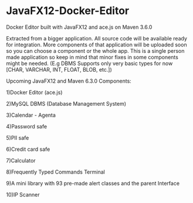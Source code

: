 # JavaFX12-Docker-Editor
Docker Editor built with JavaFX12 and ace.js on Maven 3.6.0  

Extracted from a bigger application. All source code will be available ready for integration. More components of that application
will be uploaded soon so you can choose a component or the whole app. This is a single person made application so keep in mind that
minor fixes in some components might be needed. (E.g DBMS Supports only very basic types for now [CHAR, VARCHAR, INT, FLOAT, BLOB,
etc.])

Upcoming JavaFX12 and Maven 6.3.0 Components:

1)Docker Editor (ace.js)

2)MySQL DBMS (Database Management System)

3)Calendar - Agenta

4)Password safe

5)PII safe

6)Credit card safe

7)Calculator

8)Frequently Typed Commands Terminal

9)A mini library with 93 pre-made alert classes and the parent Interface

10)IP Scanner
